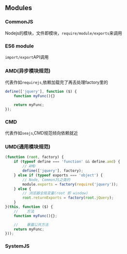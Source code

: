 ## Modules

### CommonJS
Nodejs的模块，文件即模块，`require/module/exports`来调用

### ES6 module
`import/export`API调用

### AMD(异步模块规范)
代表作如`requirejs`,依赖加载完了再去处理factory里的
```js
define(['jquery'], function ($) {
    function myFunc(){}

    return myFunc;
});
```

### CMD
代表作如`seajs`,CMD规范倾向依赖就近

### UMD(通用模块规范)
```js
(function (root, factory) {
    if (typeof define === 'function' && define.amd) {
        // AMD
        define(['jquery'], factory);
    } else if (typeof exports === 'object') {
        // Node, CommonJS之类的
        module.exports = factory(require('jquery'));
    } else {
        // 浏览器全局变量(root 即 window)
        root.returnExports = factory(root.jQuery);
    }
}(this, function ($) {
    //    方法
    function myFunc(){};

    //    暴露公共方法
    return myFunc;
}));
```

### SystemJS
